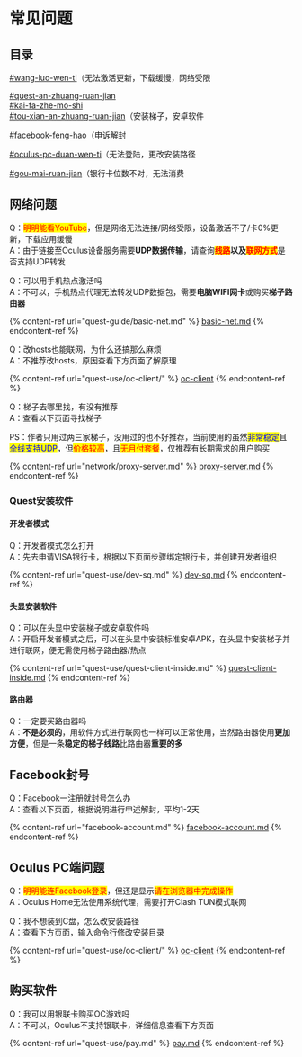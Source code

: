 # 常见问题

## 目录

[#wang-luo-wen-ti](questions.md#wang-luo-wen-ti "mention")（无法激活更新，下载缓慢，网络受限

[#quest-an-zhuang-ruan-jian](questions.md#quest-an-zhuang-ruan-jian "mention")\
[#kai-fa-zhe-mo-shi](questions.md#kai-fa-zhe-mo-shi "mention")\
[#tou-xian-an-zhuang-ruan-jian](questions.md#tou-xian-an-zhuang-ruan-jian "mention")（安装梯子，安卓软件

[#facebook-feng-hao](questions.md#facebook-feng-hao "mention")（申诉解封

[#oculus-pc-duan-wen-ti](questions.md#oculus-pc-duan-wen-ti "mention")（无法登陆，更改安装路径

[#gou-mai-ruan-jian](questions.md#gou-mai-ruan-jian "mention")（银行卡位数不对，无法消费

## 网络问题

Q：<mark style="color:red;">明明能看YouTube</mark>，但是网络无法连接/网络受限，设备激活不了/卡0%更新，下载应用缓慢\
A：由于链接至Oculus设备服务需要**UDP数据传输**，请查询<mark style="color:red;">**线路**</mark>**以及**<mark style="color:red;">**联网方式**</mark>是否支持UDP转发

Q：可以用手机热点激活吗\
A：不可以，手机热点代理无法转发UDP数据包，需要**电脑WIFI网卡**或购买**梯子路由器**

{% content-ref url="quest-guide/basic-net.md" %}
[basic-net.md](quest-guide/basic-net.md)
{% endcontent-ref %}

Q：改hosts也能联网，为什么还搞那么麻烦\
A：不推荐改hosts，原因查看下方页面了解原理

{% content-ref url="quest-use/oc-client/" %}
[oc-client](quest-use/oc-client/)
{% endcontent-ref %}

Q：梯子去哪里找，有没有推荐\
A：查看以下页面寻找梯子

PS：作者只用过两三家梯子，没用过的也不好推荐，当前使用的虽然<mark style="color:blue;">非常稳定</mark>且<mark style="color:blue;">全线支持UDP</mark>，但<mark style="color:red;">价格较高</mark>，且<mark style="color:red;">无月付套餐</mark>，仅推荐有长期需求的用户购买

{% content-ref url="network/proxy-server.md" %}
[proxy-server.md](network/proxy-server.md)
{% endcontent-ref %}

### Quest安装软件

#### 开发者模式

Q：开发者模式怎么打开\
A：先去申请VISA银行卡，根据以下页面步骤绑定银行卡，并创建开发者组织

{% content-ref url="quest-use/dev-sq.md" %}
[dev-sq.md](quest-use/dev-sq.md)
{% endcontent-ref %}

#### 头显安装软件

Q：可以在头显中安装梯子或安卓软件吗\
A：开启开发者模式之后，可以在头显中安装标准安卓APK，在头显中安装梯子并进行联网，便无需使用梯子路由器/热点

{% content-ref url="quest-use/quest-client-inside.md" %}
[quest-client-inside.md](quest-use/quest-client-inside.md)
{% endcontent-ref %}

#### 路由器

Q：一定要买路由器吗\
A：**不是必须的**，用软件方式进行联网也一样可以正常使用，当然路由器使用**更加方便**，但是一条**稳定的梯子线路**比路由器**重要的多**

## **Facebook封号**

Q：Facebook一注册就封号怎么办\
A：查看以下页面，根据说明进行申述解封，平均1-2天

{% content-ref url="facebook-account.md" %}
[facebook-account.md](facebook-account.md)
{% endcontent-ref %}

## Oculus PC端问题

Q：<mark style="color:red;">明明能连Facebook登录</mark>，但还是显示<mark style="color:red;">请在浏览器中完成操作</mark>\
A：Oculus Home无法使用系统代理，需要打开Clash TUN模式联网

Q：我不想装到C盘，怎么改安装路径\
A：查看下方页面，输入命令行修改安装目录

{% content-ref url="quest-use/oc-client/" %}
[oc-client](quest-use/oc-client/)
{% endcontent-ref %}

## 购买软件

Q：我可以用银联卡购买OC游戏吗\
A：不可以，Oculus不支持银联卡，详细信息查看下方页面

{% content-ref url="quest-use/pay.md" %}
[pay.md](quest-use/pay.md)
{% endcontent-ref %}

